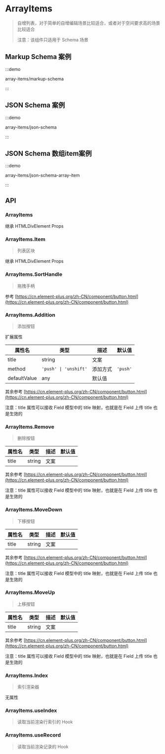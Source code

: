 # ArrayItems

> 自增列表，对于简单的自增编辑场景比较适合，或者对于空间要求高的场景比较适合
>
> 注意：该组件只适用于 Schema 场景

## Markup Schema 案例

:::demo

array-items/markup-schema

:::

## JSON Schema 案例

:::demo

array-items/json-schema

:::

## JSON Schema 数组item案例

:::demo

array-items/json-schema-array-item

:::

## API

### ArrayItems

继承 HTMLDivElement Props

### ArrayItems.Item

> 列表区块

继承 HTMLDivElement Props

### ArrayItems.SortHandle

> 拖拽手柄

参考 [https://cn.element-plus.org/zh-CN/component/button.html](https://cn.element-plus.org/zh-CN/component/button.html)

### ArrayItems.Addition

> 添加按钮

扩展属性

| 属性名       | 类型                  | 描述     | 默认值   |
| ------------ | --------------------- | -------- | -------- |
| title        | string                | 文案     |          |
| method       | `'push' \| 'unshift'` | 添加方式 | `'push'` |
| defaultValue | any                   | 默认值   |          |

其余参考 [https://cn.element-plus.org/zh-CN/component/button.html](https://cn.element-plus.org/zh-CN/component/button.html)

注意：title 属性可以接收 Field 模型中的 title 映射，也就是在 Field 上传 title 也是生效的

### ArrayItems.Remove

> 删除按钮

| 属性名 | 类型   | 描述 | 默认值 |
| ------ | ------ | ---- | ------ |
| title  | string | 文案 |        |

其余参考 [https://cn.element-plus.org/zh-CN/component/button.html](https://cn.element-plus.org/zh-CN/component/button.html)

注意：title 属性可以接收 Field 模型中的 title 映射，也就是在 Field 上传 title 也是生效的

### ArrayItems.MoveDown

> 下移按钮

| 属性名 | 类型   | 描述 | 默认值 |
| ------ | ------ | ---- | ------ |
| title  | string | 文案 |        |

其余参考 [https://cn.element-plus.org/zh-CN/component/button.html](https://cn.element-plus.org/zh-CN/component/button.html)

注意：title 属性可以接收 Field 模型中的 title 映射，也就是在 Field 上传 title 也是生效的

### ArrayItems.MoveUp

> 上移按钮

| 属性名 | 类型   | 描述 | 默认值 |
| ------ | ------ | ---- | ------ |
| title  | string | 文案 |        |

其余参考 [https://cn.element-plus.org/zh-CN/component/button.html](https://cn.element-plus.org/zh-CN/component/button.html)

注意：title 属性可以接收 Field 模型中的 title 映射，也就是在 Field 上传 title 也是生效的

### ArrayItems.Index

> 索引渲染器

无属性

### ArrayItems.useIndex

> 读取当前渲染行索引的 Hook

### ArrayItems.useRecord

> 读取当前渲染记录的 Hook
